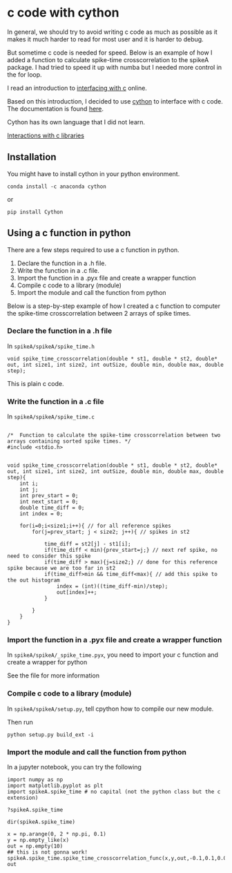 # c code with cython

In general, we should try to avoid writing c code as much as possible as it makes it much harder to read for most user and it is harder to debug.

But sometime c code is needed for speed. Below is an example of how I added a function to calculate spike-time crosscorrelation to the spikeA package. 
I had tried to speed it up with numba but I needed more control in the for loop.

I read an introduction to [interfacing with c](https://scipy-lectures.org/advanced/interfacing_with_c/interfacing_with_c.html) online.

Based on this introduction, I decided to use [cython](https://cython.org/) to interface with c code. The documentation is found [here](https://cython.readthedocs.io/en/latest/).

Cython has its own language that I did not learn. 

[Interactions with c libraries](https://cython.readthedocs.io/en/latest/src/tutorial/clibraries.html)

## Installation

You might have to install cython in your python environment.

```
conda install -c anaconda cython
```
or
```
pip install Cython
```

## Using a c function in python

There are a few steps required to use a c function in python.

1. Declare the function in a .h file.
2. Write the function in a .c file.
3. Import the function in a .pyx file and create a wrapper function
4. Compile c code to a library (module)
5. Import the module and call the function from python

Below is a step-by-step example of how I created a c function to computer the spike-time crosscorrelation between 2 arrays of spike times.


### Declare the function in a .h file

In `spikeA/spikeA/spike_time.h`
```
void spike_time_crosscorrelation(double * st1, double * st2, double* out, int size1, int size2, int outSize, double min, double max, double step);
```
This is plain c code.

### Write the function in a .c file

In `spikeA/spikeA/spike_time.c`
```

/*  Function to calculate the spike-time crosscorrelation between two arrays containing sorted spike times. */
#include <stdio.h>


void spike_time_crosscorrelation(double * st1, double * st2, double* out, int size1, int size2, int outSize, double min, double max, double step){
    int i;
    int j;
    int prev_start = 0;
    int next_start = 0;
    double time_diff = 0;
    int index = 0;
    
    for(i=0;i<size1;i++){ // for all reference spikes
        for(j=prev_start; j < size2; j++){ // spikes in st2
            
            time_diff = st2[j] - st1[i];
            if(time_diff < min){prev_start=j;} // next ref spike, no need to consider this spike
            if(time_diff > max){j=size2;} // done for this reference spike because we are too far in st2
            if(time_diff>min && time_diff<max){ // add this spike to the out histogram
                index = (int)((time_diff-min)/step); 
                out[index]++;
            }
        
        }
    }
}
```

### Import the function in a .pyx file and create a wrapper function

In `spikeA/spikeA/_spike_time.pyx`, you need to import your c function and create a wrapper for python

See the file for more information

### Compile c code to a library (module)

In `spikeA/spikeA/setup.py`, tell cpython how to compile our new module.

Then run 

```
python setup.py build_ext -i
```

### Import the module and call the function from python

In a jupyter notebook, you can try the following

```
import numpy as np
import matplotlib.pyplot as plt
import spikeA.spike_time # no capital (not the python class but the c extension)

?spikeA.spike_time
```

```
dir(spikeA.spike_time)
```

```
x = np.arange(0, 2 * np.pi, 0.1)
y = np.empty_like(x)
out = np.empty(10)
## this is not gonna work!
spikeA.spike_time.spike_time_crosscorrelation_func(x,y,out,-0.1,0.1,0.0005)
out
```
